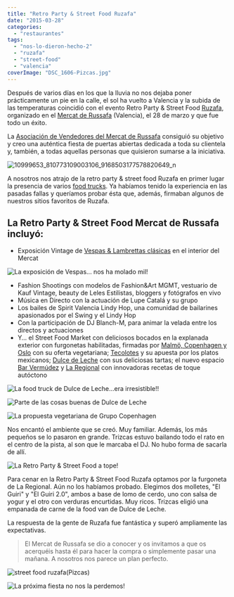 ```yaml
---
title: "Retro Party & Street Food Ruzafa"
date: "2015-03-28"
categories:
  - "restaurantes"
tags:
  - "nos-lo-dieron-hecho-2"
  - "ruzafa"
  - "street-food"
  - "valencia"
coverImage: "DSC_1606-Pizcas.jpg"
---
```


Después de varios días en los que la lluvia no nos dejaba poner prácticamente un pie en la calle, el sol ha vuelto a Valencia y la subida de las temperaturas coincidió con el evento Retro Party & Street Food [Ruzafa](/tag/ruzafa/ "Ruzafa"), organizado en el [Mercat de Russafa](http://mercatderussafa.com/ "Mercat de Russafa") (Valencia), el 28 de marzo y que fue todo un éxito.

La [Asociación de Vendedores del Mercat de Russafa](http://mercatderussafa.com/ "Mercat de Russafa") consiguió su objetivo y creo una auténtica fiesta de puertas abiertas dedicada a toda su clientela y, también, a todas aquellas personas que quisieron sumarse a la iniciativa.

![10999653_810773109003106_9168503177578820649_n](images/10999653_810773109003106_9168503177578820649_n.jpg)

A nosotros nos atrajo de la retro party & street food Ruzafa en primer lugar la presencia de varios [food trucks](/food-trucks-comida-sobre-ruedas-en-valencia/ "Food trucks: comida sobre ruedas en Valencia"). Ya habíamos tenido la experiencia en las pasadas fallas y queríamos probar ésta que, además, firmaban algunos de nuestros sitios favoritos de Ruzafa.

## La Retro Party & Street Food Mercat de Russafa incluyó:

- Exposición Vintage de [Vespas & Lambrettas clásicas](http://www.clubvespalambretta.com/ "Club Vespa Lambretta Valencia") en el interior del Mercat

![La exposición de Vespas... nos ha molado mil!](images/DSC_1610-Pizcas.jpg)

- Fashion Shootings con modelos de Fashion&Art MGMT, vestuario de Kauf Vintage, beauty de Leles Estilistas, bloggers y fotógrafos en vivo
- Música en Directo con la actuación de Lupe Catalá y su grupo
- Los bailes de Spirit Valencia Lindy Hop, una comunidad de bailarines apasionados por el Swing y el Lindy Hop
- Con la participación de DJ Blanch-M, para animar la velada entre los directos y actuaciones
- Y… el Street Food Market con deliciosos bocados en la explanada exterior con furgonetas habilitadas, firmadas por [Malmö, Copenhagen y Oslo](http://grupocopenhagen.com/# "Grupo Copenhagen") con su oferta vegetariana; [Tecolotes](/restaurante-mexicano-tecolotes-en-valencia/ "Restaurante mexicano Tecolotes en Valencia") y su apuesta por los platos mexicanos; [Dulce de Leche](/el-brunch-de-dulce-de-leche-en-ruzafa/ "El brunch de Dulce de Leche en Ruzafa") con sus deliciosas tartas; el nuevo espacio [Bar Vermúdez](https://www.facebook.com/barvermudez "Bar Vermúdez") y [La Regional](https://www.facebook.com/laregionaldecomidas?fref=ts "La Regional ") con innovadoras recetas de toque autóctono

![La food truck de Dulce de Leche...era irresistible!!](images/DSC_1601-Pizcas.jpg)

![Parte de las cosas buenas de Dulce de Leche](images/DSC_1604-Pizcas.jpg)

![La propuesta vegetariana de Grupo Copenhagen](images/DSC_1606-Pizcas.jpg)

Nos encantó el ambiente que se creó. Muy familiar. Además, los más pequeños se lo pasaron en grande. Trizcas estuvo bailando todo el rato en el centro de la pista, al son que le marcaba el DJ. No hubo forma de sacarla de allí.

![La Retro Party & Street Food a tope!](images/DSC_1598-Pizcas.jpg)

Para cenar en la Retro Party & Street Food Ruzafa optamos por la furgoneta de La Regional. Aún no los habíamos probado. Elegimos dos molletes, "El Guiri" y "El Guiri 2.0", ambos a base de lomo de cerdo, uno con salsa de yogur y el otro con verduras encurtidas. Muy ricos. Trizcas eligió una empanada de carne de la food van de Dulce de Leche.

La respuesta de la gente de Ruzafa fue fantástica y superó ampliamente las expectativas.

> El Mercat de Russafa se dio a conocer y os invitamos a que os acerquéis hasta él para hacer la compra o simplemente pasar una mañana. A nosotros nos parece un plan perfecto.

![street food ruzafa(Pizcas)](images/DSC_1605-Pizcas.jpg)

![La próxima fiesta no nos la perdemos!](images/DSC_1609-Pizcas.jpg)
